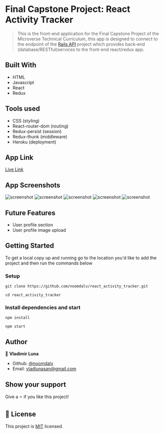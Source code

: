 # Final Capstone Project: React Activity Tracker

> This is the front-end application for the Final Capstone Project of the Microverse Technical Curriculum, this app is designed to connect to the endpoint of the [Rails API](https://github.com/noomdalv/rails_api) project which provides back-end (database/RESTful)services to the front-end react/redux app.

## Built With

- HTML
- Javascript
- React
- Redux

## Tools used

- CSS (styling)
- React-router-dom (routing)
- Redux-persist (session)
- Redux-thunk (middleware)
- Heroku (deployment)


## App Link

[Live Link](https://reactactivitytracker.herokuapp.com/)

## App Screenshots
![screenshot](./src/utils/screenshots/activitytracker_signup.png)
![screenshot](./src/utils/screenshots/activitytracker_login.png)
![screenshot](./src/utils/screenshots/activitytracker_dashboard.png)
![screenshot](./src/utils/screenshots/activitytracker_history.png)
![screenshot](./src/utils/screenshots/activitytracker_stats.png)

## Future Features

- User profile section
- User profile image upload

## Getting Started

To get a local copy up and running go to the location you'd like to add the project and then run the commands below

### Setup

```console
git clone https://github.com/noomdalv/react_activity_tracker.git
```

```console
cd react_activity_tracker
```

### Install dependencies and start

```console
npm install
```

```console
npm start
```

## Author

👤 **Vladimir Luna**

- Github: [@noomdalv](https://github.com/noomdalv)
- Email: vladlunasan@gmail.com

## Show your support

Give a ⭐️ if you like this project!


## 📝 License

This project is [MIT](https://opensource.org/licenses/MIT) licensed.
